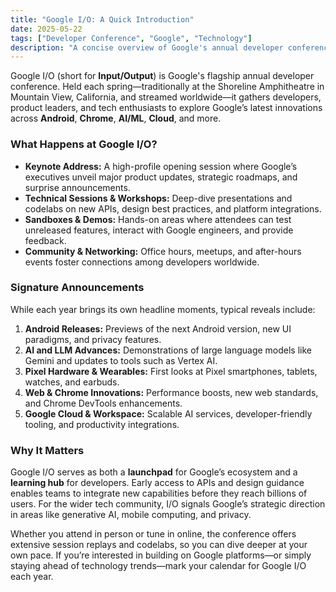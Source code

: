 ```yaml
---
title: "Google I/O: A Quick Introduction"
date: 2025-05-22
tags: ["Developer Conference", "Google", "Technology"]
description: "A concise overview of Google's annual developer conference, its purpose, key components, and why it matters to developers and tech enthusiasts alike."
---
```


Google I/O (short for **Input/Output**) is Google's flagship annual developer conference. Held each spring—traditionally at the Shoreline Amphitheatre in Mountain View, California, and streamed worldwide—it gathers developers, product leaders, and tech enthusiasts to explore Google’s latest innovations across **Android**, **Chrome**, **AI/ML**, **Cloud**, and more.

### What Happens at Google I/O?

* **Keynote Address:** A high-profile opening session where Google’s executives unveil major product updates, strategic roadmaps, and surprise announcements.
* **Technical Sessions & Workshops:** Deep-dive presentations and codelabs on new APIs, design best practices, and platform integrations.
* **Sandboxes & Demos:** Hands-on areas where attendees can test unreleased features, interact with Google engineers, and provide feedback.
* **Community & Networking:** Office hours, meetups, and after-hours events foster connections among developers worldwide.

### Signature Announcements

While each year brings its own headline moments, typical reveals include:

1. **Android Releases:** Previews of the next Android version, new UI paradigms, and privacy features.
2. **AI and LLM Advances:** Demonstrations of large language models like Gemini and updates to tools such as Vertex AI.
3. **Pixel Hardware & Wearables:** First looks at Pixel smartphones, tablets, watches, and earbuds.
4. **Web & Chrome Innovations:** Performance boosts, new web standards, and Chrome DevTools enhancements.
5. **Google Cloud & Workspace:** Scalable AI services, developer-friendly tooling, and productivity integrations.

### Why It Matters

Google I/O serves as both a **launchpad** for Google’s ecosystem and a **learning hub** for developers. Early access to APIs and design guidance enables teams to integrate new capabilities before they reach billions of users. For the wider tech community, I/O signals Google’s strategic direction in areas like generative AI, mobile computing, and privacy.

Whether you attend in person or tune in online, the conference offers extensive session replays and codelabs, so you can dive deeper at your own pace. If you’re interested in building on Google platforms—or simply staying ahead of technology trends—mark your calendar for Google I/O each year.
